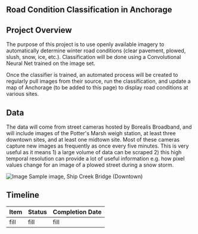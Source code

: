 ## Road Condition Classification in Anchorage

## Project Overview

The purpose of this project is to use openly available imagery to automatically determine winter road conditions (clear pavement, plowed, slush, snow, ice, etc.). Classification will be done using a Convolutional Neural Net trained on the image set. 

Once the classifier is trained, an automated process will be created to regularly pull images from their source, run the classification, and update a map of Anchorage (to be added to this page) to display road conditions at various sites. 

## Data
The data will come from street cameras hosted by Borealis Broadband, and will include images of the Potter's Marsh weigh station, at least three downtown sites, and at least one midtown site. Most of these cameras capture new images as frequently as once every five minutes. This is very useful as it means 1) a large volume of data can be scraped 2) this high temporal resolution can provide a lot of useful information e.g. how pixel values change for an image of a plowed street during a snow storm.

![Image](https://webcams.borealisbroadband.net/shipcreek/shipcreekmega.jpg)
Sample image, Ship Creek Bridge (Downtown)

## Timeline
Item | Status | Completion Date
-----|--------|----------------
fill | fill | fill
